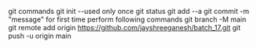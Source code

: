 git commands
    git init --used only once
    git status
    git add --a
    git commit -m "message"
    for first time perform following commands
        git branch -M main
        git remote add origin https://github.com/jayshreeganesh/batch_17.git
        git push -u origin main